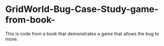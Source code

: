 # GridWorld-Bug-Case-Study-game-from-book-

This is code from a book that demonstrates a game that allows the bug to move.
